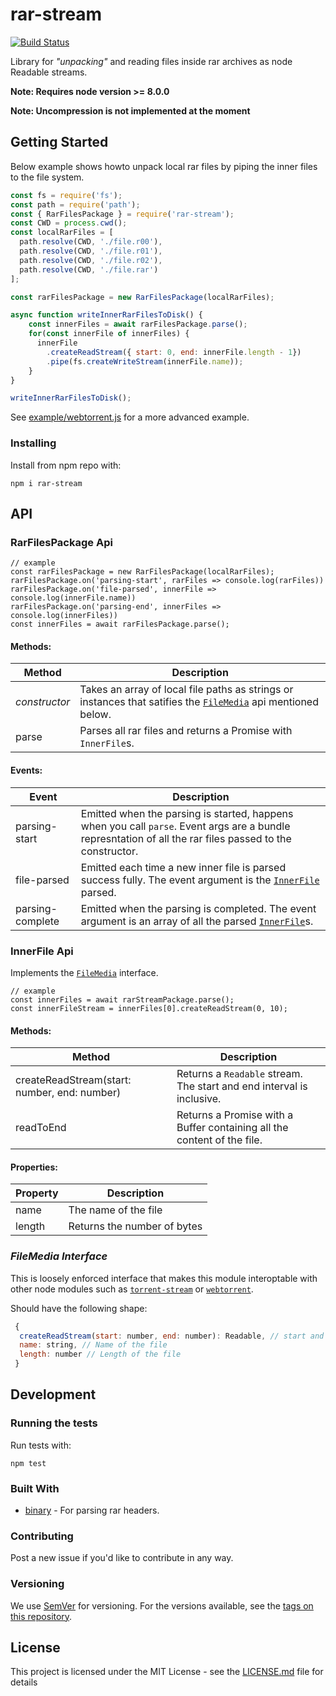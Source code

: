 # rar-stream
[![Build Status](https://api.travis-ci.org/1313/rar-stream.svg)](https://travis-ci.org/1313/rar-stream)

Library for _"unpacking"_ and reading files inside rar archives as node Readable streams.

__Note: Requires node version >= 8.0.0__

__Note: Uncompression is not implemented at the moment__

## Getting Started
Below example shows howto unpack local rar files by piping the inner files to the file system.

```javascript
const fs = require('fs');
const path = require('path');
const { RarFilesPackage } = require('rar-stream');
const CWD = process.cwd();
const localRarFiles = [
  path.resolve(CWD, './file.r00'),
  path.resolve(CWD, './file.r01'),
  path.resolve(CWD, './file.r02'),
  path.resolve(CWD, './file.rar')
];

const rarFilesPackage = new RarFilesPackage(localRarFiles);

async function writeInnerRarFilesToDisk() {
    const innerFiles = await rarFilesPackage.parse();
    for(const innerFile of innerFiles) {
      innerFile
        .createReadStream({ start: 0, end: innerFile.length - 1})
        .pipe(fs.createWriteStream(innerFile.name));
    }
}

writeInnerRarFilesToDisk();

```
See [example/webtorrent.js](example/webtorrent.js) for a more advanced example.

### Installing

Install from npm repo with:

```
npm i rar-stream
```

## API

### RarFilesPackage Api

```
// example
const rarFilesPackage = new RarFilesPackage(localRarFiles);
rarFilesPackage.on('parsing-start', rarFiles => console.log(rarFiles))
rarFilesPackage.on('file-parsed', innerFile => console.log(innerFile.name))
rarFilesPackage.on('parsing-end', innerFiles => console.log(innerFiles))
const innerFiles = await rarFilesPackage.parse();
```

#### Methods:
Method | Description
------|------------
_constructor_ | Takes an array of local file paths as strings or instances that satifies the [`FileMedia`](#filemedia-interface) api mentioned below.
parse | Parses all rar files and returns a Promise with `InnerFile`s.

#### Events:
Event | Description
------|------------
parsing-start | Emitted when the parsing is started, happens when you call `parse`. Event args are a bundle represntation of all the rar files passed to the constructor.
file-parsed | Emitted each time a new inner file is parsed success fully. The event argument is the [`InnerFile`](#innerfile-api) parsed.
parsing-complete | Emitted when the parsing is completed. The event argument is an array of all the parsed [`InnerFile`](#innerfile-api)s.

### InnerFile Api
Implements the [`FileMedia`](#filemedia-interface) interface.
```
// example
const innerFiles = await rarStreamPackage.parse();
const innerFileStream = innerFiles[0].createReadStream(0, 10);
```
#### Methods:
Method | Description
------|------------
createReadStream(start: number, end: number) | Returns a `Readable` stream. The start and end interval is inclusive.
readToEnd | Returns a Promise with a Buffer containing all the content of the file.

#### Properties:
Property | Description
------|------------
name | The name of the file
length | Returns the number of bytes

### _FileMedia Interface_
This is loosely enforced interface that makes this module interoptable with other node modules such as [`torrent-stream`](https://www.npmjs.com/package/torrent-stream) or [`webtorrent`](https://www.npmjs.com/package/webtorrent). 

Should have the following shape:
```javascript
 {
  createReadStream(start: number, end: number): Readable, // start and end interval should be inclusive.
  name: string, // Name of the file
  length: number // Length of the file
 }
```


## Development

### Running the tests

Run tests with:
```
npm test
```

### Built With

* [binary](https://www.npmjs.com/package/binary) - For parsing rar headers.

### Contributing

Post a new issue if you'd like to contribute in any way.

### Versioning

We use [SemVer](http://semver.org/) for versioning. For the versions available, see the [tags on this repository](https://github.com/1313/rar-stream/tags). 

## License

This project is licensed under the MIT License - see the [LICENSE.md](LICENSE.md) file for details

